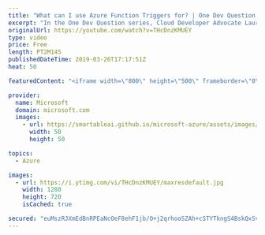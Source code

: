 ```yaml
---
title: "What can I use Azure Function Triggers for? | One Dev Question: Laurent Bugnion"
excerpt: "In the One Dev Question series, Cloud Developer Advocate Laurent Bugnion explains various development features of Azure. In this video, Laurent explains the value of Azure Function Triggers.   Get more information at: http://gslb.ch/63c-onedevquestion  Create your free Azure account today: https://aka.ms/TryAzure1"
originalUrl: https://youtube.com/watch?v=THcDnzKMUEY
type: video
price: Free
length: PT2M14S
publishedDateTime: 2019-03-26T17:17:51Z
heat: 50

featuredContent: "<iframe width=\"800\" height=\"500\" frameborder=\"0\" src=\"https://www.youtube.com/embed/THcDnzKMUEY\" allow=\"accelerometer; autoplay; encrypted-media; gyroscope; picture-in-picture\" allowfullscreen></iframe>"

provider:
  name: Microsoft
  domain: microsoft.com
  images:
    - url: https://smartableai.github.io/microsoft-azure/assets/images/organizations/microsoft.com-50x50.jpg
      width: 50
      height: 50

topics:
  - Azure

images:
  - url: https://i.ytimg.com/vi/THcDnzKMUEY/maxresdefault.jpg
    width: 1280
    height: 720
    isCached: true

secured: "euMszRJXmEdBnRPEaNcOeF8ehF1jb/O+j2qrhooSZAh+cSTYTkngS4BskQxSvFBtJFlSoANFmIdEVLGqn9lmrw6qhhizO484Bya4oCd/B7IoEl4VbMsZAmWddWiDgcTkShKaCg4qorXIQYVcbYdM6WWCVeRo3UEL2yo3fnWALFf0KjB+/uUbgdjytCbsjcwvy5ouBvBYq5ZMHi4P7tDDej+Jc1aZuG4aJvRtFhZBvbF6ddIMKYkDHI23g7A8APbf6IX3sU1Zs47oW8/6aesgBFFTYVI5Au4mGLwoPNlm7H7bBOGKnYmUxUj8Bukkcp3CIu+IIwJugdykoiPXzuEsAy1mhmdMTRdsKFTCkxoBurHzeaG+157Du3slLYZCGMuLwfgygKGBchRRvjlwBFnnkdkBjJwew8jek70HM0Df8s4=;sHj6UNscYpgWeOpkNs3xHw=="
---
```


